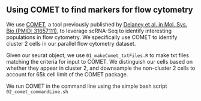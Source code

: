## Using COMET to find markers for flow cytometry

We use [COMET](http://www.cometsc.com/index), a tool previously published by [Delaney et al. in Mol. Sys. Bio (PMID: 31657111)](https://pubmed.ncbi.nlm.nih.gov/31657111/), to leverage scRNA-Seq to identify interesting populations in flow cytometry. We specifically use COMET to identify cluster 2 cells in our parallel flow cytometry dataset.

Given our seurat object, we use `01_makeComet_txtFiles.R` to make txt files matching the criteria for input to COMET. We distinguish our cells based on whether they appear in cluster 2, and downsample the non-cluster 2 cells to account for 65k cell limit of the COMET package. 

We run COMET in the command line using the simple bash script `02_comet_commandLine.sh`
